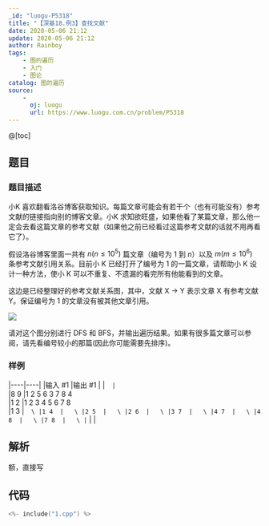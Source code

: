 ```yaml
---
_id: "luogu-P5318"
title: "【深基18.例3】查找文献"
date: 2020-05-06 21:12
update: 2020-05-06 21:12
author: Rainboy
tags:
    - 图的遍历
    - 入门
    - 图论
catalog: 图的遍历
source: 
    - 
      oj: luogu
      url: https://www.luogu.com.cn/problem/P5318
---
```


@[toc]

## 题目



### 题目描述

小K 喜欢翻看洛谷博客获取知识。每篇文章可能会有若干个（也有可能没有）参考文献的链接指向别的博客文章。小K 求知欲旺盛，如果他看了某篇文章，那么他一定会去看这篇文章的参考文献（如果他之前已经看过这篇参考文献的话就不用再看它了）。

假设洛谷博客里面一共有 $n(n\le10^5)$ 篇文章（编号为 1 到 $n$）以及 $m(m\le10^6)$ 条参考文献引用关系。目前小 K 已经打开了编号为 1 的一篇文章，请帮助小 K 设计一种方法，使小 K 可以不重复、不遗漏的看完所有他能看到的文章。

这边是已经整理好的参考文献关系图，其中，文献 X → Y 表示文章 X 有参考文献 Y。保证编号为 1 的文章没有被其他文章引用。

![](https://cdn.luogu.com.cn/upload/image_hosting/f4n4tlhi.png)

请对这个图分别进行 DFS 和 BFS，并输出遍历结果。如果有很多篇文章可以参阅，请先看编号较小的那篇(因此你可能需要先排序)。







### 样例

|----|----|
|输入 #1  |输出 #1  |
|```  |```  \
|8 9  |1 2 5 6 3 7 8 4   \
|1 2  |1 2 3 4 5 6 7 8   \
|1 3  |```  \
|1 4  |   \
|2 5  |   \
|2 6  |   \
|3 7  |   \
|4 7  |   \
|4 8  |   \
|7 8  |   \
|```  |   |




## 解析

额，直接写

## 代码

```c
<%- include("1.cpp") %>
```
